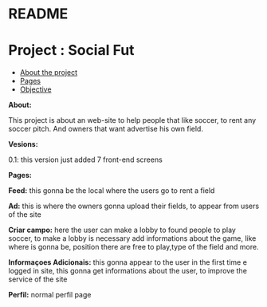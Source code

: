 # README
<h1>Project : Social Fut</h1>
<ul>
  <li><a  href="">About the project</a></li>
  <li><a  href="">Pages</a></li>
  <li><a  href="">Objective</a></li>
 </ul>
<a id="about"><strong>About:</strong></a>
<p>This project is about an web-site to help people that like soccer, to rent any soccer pitch. And  owners that want advertise his own field.</p>

<a id="versions"><strong>Vesions:</strong></a>
<p>0.1: this version just added 7 front-end screens</p>

<a id="pages"><strong>Pages:</strong></a>
<p><strong>Feed:</strong> this gonna be the local where the users go to rent a field</p>
<p><strong>Ad:</strong> this is where the owners gonna upload their fields, to appear from users of the site</p>
<p><strong>Criar campo:</strong> here the user can make a lobby to found people to play soccer, to make a lobby is necessary add informations about the game, like where is gonna be, position there are free to play,type of the field and more.</p>
<p><strong>Informaçoes Adicionais:</strong> this gonna appear to the user in the first time e logged in site, this gonna get informations about the user, to improve the service of the site</p>
<p><strong>Perfil:</strong> normal perfil page</p>


